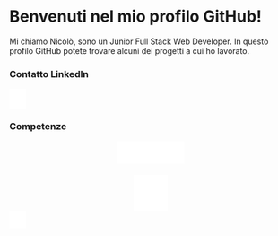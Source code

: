 <head>
  <!-- Altri tag head -->
  <link rel="stylesheet" href="[https://cdnjs.cloudflare.com/ajax/libs/font-awesome/6.5.2/css/all.min.css](https://cdnjs.cloudflare.com/ajax/libs/font-awesome/6.5.2/css/all.min.css)">
  
</head>

# Benvenuti nel mio profilo GitHub!

Mi chiamo Nicolò, sono un Junior Full Stack Web Developer. In questo profilo GitHub potete trovare alcuni dei progetti a cui ho lavorato.

<div>
  <h3>Contatto LinkedIn</h3>
  <span>
    <a style="text-decoration:none" href="https://www.linkedin.com/in/nicol%C3%B2-manunta-5203332ba/">
      <img align="center" alt="Nicolò Manunta LinkedIn" width="30px" src="https://github.com/nicomanunta/icon/blob/main/linkedin.svg" />
    </a>
  </span>
</div>
 <h3>Competenze</h3>
<div style="display: flex; justify-content: center; padding-bottom: 20px;">
 <img align="center" alt="html" width="30px" src="https://github.com/nicomanunta/icon/blob/main/html5.svg" />
 <img align="center" alt="css" width="30px" src="https://github.com/nicomanunta/icon/blob/main/css3-alt.svg" />
 <img align="center" alt="scss" width="30px" src="https://github.com/nicomanunta/icon/blob/main/sass.svg" />
 <img align="center" alt="bootstrap" width="30px" src="https://github.com/nicomanunta/icon/blob/main/bootstrap.svg" />
</div>
<div style="display: flex; justify-content: center;">
 <img align="center" alt="js" width="30px" src="https://github.com/nicomanunta/icon/blob/main/js.svg" />
 <img align="center" alt="vue" width="30px" src="https://github.com/nicomanunta/icon/blob/main/vuejs.svg" />
</div>
<div style="display: flex; justify-content: center;">
 <img align="center" alt="php" width="30px" src="https://github.com/nicomanunta/icon/blob/main/php.svg" />
 <img align="center" alt="laravel" width="30px" src="https://github.com/nicomanunta/icon/blob/main/laravel.svg" />
</div>
<a style="text-decoration:none" href="https://github.com/nicomanunta?tab=repositories">
      <img align="center" alt="Nicolò Manunta GitHub" width="30px" src="https://github.com/nicomanunta/icon/blob/main/github.svg" />
</a>


